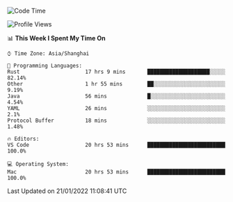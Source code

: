 <!--START_SECTION:waka-->
![Code Time](http://img.shields.io/badge/Code%20Time-939%20hrs%208%20mins-blue)

![Profile Views](http://img.shields.io/badge/Profile%20Views-5-blue)

📊 **This Week I Spent My Time On** 

```text
⌚︎ Time Zone: Asia/Shanghai

💬 Programming Languages: 
Rust                     17 hrs 9 mins       ████████████████████░░░░░   82.14% 
Other                    1 hr 55 mins        ██░░░░░░░░░░░░░░░░░░░░░░░   9.19% 
Java                     56 mins             █░░░░░░░░░░░░░░░░░░░░░░░░   4.54% 
YAML                     26 mins             ░░░░░░░░░░░░░░░░░░░░░░░░░   2.1% 
Protocol Buffer          18 mins             ░░░░░░░░░░░░░░░░░░░░░░░░░   1.48%

🔥 Editors: 
VS Code                  20 hrs 53 mins      █████████████████████████   100.0%

💻 Operating System: 
Mac                      20 hrs 53 mins      █████████████████████████   100.0%

```


 Last Updated on 21/01/2022 11:08:41 UTC
<!--END_SECTION:waka-->
